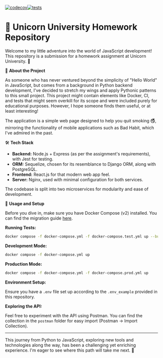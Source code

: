 [![codecov](https://codecov.io/gh/0x216/unicorn-homework/graph/badge.svg?token=V7CIVQ0LQH)](https://codecov.io/gh/0x216/unicorn-homework)[![tests](https://github.com/0x216/unicorn-homework/actions/workflows/workflow.yml/badge.svg)](https://github.com/0x216/unicorn-homework/actions/workflows/workflow.yml)

# 🦄 Unicorn University Homework Repository

Welcome to my little adventure into the world of JavaScript development! This repository is a submission for a homework assignment at Unicorn University. 🏫

🚀 **About the Project**

As someone who has never ventured beyond the simplicity of "Hello World" in JavaScript, but comes from a background in Python backend development, I've decided to stretch my wings and apply Pythonic patterns to this small project. This project might contain elements like Docker, CI, and tests that might seem overkill for its scope and were included purely for educational purposes. However, I hope someone finds them useful, or at least interesting!

The application is a simple web page designed to help you quit smoking 🚭, mirroring the functionality of mobile applications such as Bad Habit, which I've admired in the past.

🛠 **Tech Stack**

- **Backend:** Node.js + Express (as per the assignment's requirements), with Jest for testing.
- **ORM:** Sequelize, chosen for its resemblance to Django ORM, along with PostgreSQL.
- **Frontend:** React.js for that modern web app feel.
- **Server:** Nginx, used with minimal configuration for both services.

The codebase is split into two microservices for modularity and ease of development.

🔧 **Usage and Setup**

Before you dive in, make sure you have Docker Compose (v2) installed. You can find the migration guide [here](https://docs.docker.com/compose/migrate/).

**Running Tests:**

```bash
docker compose -f docker-compose.yml -f docker-compose.test.yml up --build --exit-code-from backend
```

**Development Mode:**

```bash
docker compose -f docker-compose.yml up
```

**Production Mode:**

```bash
docker compose -f docker-compose.yml -f docker-compose.prod.yml up
```

**Environment Setup:**

Ensure you have a `.env` file set up according to the `.env_example` provided in this repository.

**Exploring the API:**

Feel free to experiment with the API using Postman. You can find the collection in the `postman` folder for easy import (Postman -> Import Collection).

---

This journey from Python to JavaScript, exploring new tools and technologies along the way, has been a challenging yet enriching experience. I'm eager to see where this path will take me next. 🌟
